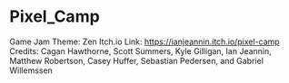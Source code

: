 # Pixel_Camp
Game Jam Theme: Zen
Itch.io Link: https://ianjeannin.itch.io/pixel-camp
Credits: 
Cagan Hawthorne, Scott Summers, Kyle Gilligan, Ian Jeannin, Matthew Robertson, Casey Huffer, Sebastian Pedersen, and Gabriel Willemssen
